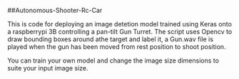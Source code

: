 ##Autonomous-Shooter-Rc-Car

This is code for deploying an image detetion model trained using Keras onto a raspberrypi 3B controlling a pan-tilt Gun Turret. 
The script uses Opencv to draw bounding boxes around athe target and label it, a Gun.wav file is played when the gun has been moved from rest position to shoot position.

You can train your own model and change the image size dimensions to suite your input image size.

